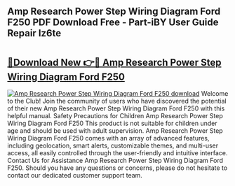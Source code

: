 ## Amp Research Power Step Wiring Diagram Ford F250 PDF Download Free - Part-iBY User Guide Repair Iz6te

# <h2><a href="http://dfs3nb.blite.top/?on=Amp+Research+Power+Step+Wiring+Diagram+Ford+F250">🔗Download New 👉🔴 Amp Research Power Step Wiring Diagram Ford F250</a></h2>

[![Amp Research Power Step Wiring Diagram Ford F250 download](https://i.imgur.com/lujVjoI.png)](http://dfs3nb.blite.top/?on=Amp+Research+Power+Step+Wiring+Diagram+Ford+F250)
Welcome to the Club! Join the community of users who have discovered the potential of their new Amp Research Power Step Wiring Diagram Ford F250 with this helpful manual. Safety Precautions for Children Amp Research Power Step Wiring Diagram Ford F250 This product is not suitable for children under age and should be used with adult supervision. Amp Research Power Step Wiring Diagram Ford F250 comes with an array of advanced features, including geolocation, smart alerts, customizable themes, and multi-user access, all easily controlled through the user-friendly and intuitive interface. Contact Us for Assistance Amp Research Power Step Wiring Diagram Ford F250. Should you have any questions or concerns, please do not hesitate to contact our dedicated customer support team.
